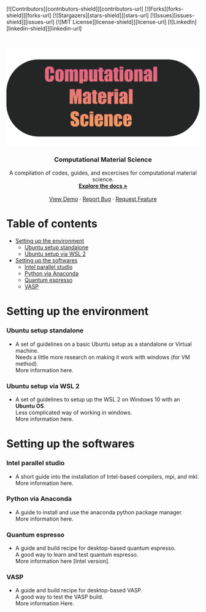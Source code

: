 [![Contributors][contributors-shield]][contributors-url]
[![Forks][forks-shield]][forks-url]
[![Stargazers][stars-shield]][stars-url]
[![Issues][issues-shield]][issues-url]
[![MIT License][license-shield]][license-url]
[![LinkedIn][linkedin-shield]][linkedin-url]


<!-- PROJECT LOGO -->
<br />
<p align="center">
  <a href="https://github.com/kimrojas/Computational-Material-Science">
    <img src="readme_files/cms-01.png" alt="Logo" width=600>
  </a>

  <h3 align="center">Computational Material Science</h3>

  <p align="center">
    A compilation of codes, guides, and excercises for computational material science.
    <br />
    <a href="https://github.com/kimrojas/Computational-Material-Science"><strong>Explore the docs »</strong></a>
    <br />
    <br />
    <a href="https://github.com/kimrojas/Computational-Material-Science">View Demo</a>
    ·
    <a href="https://github.com/kimrojas/Computational-Material-Science/issues">Report Bug</a>
    ·
    <a href="https://github.com/kimrojas/Computational-Material-Science/issues">Request Feature</a>
  </p>
  
</p>

# Table of contents
   * [Setting up the environment](#Setting-up-the-environment)
      * [Ubuntu setup standalone](#Ubuntu-setup-standalone)   
      * [Ubuntu setup via WSL 2](#Ubuntu-setup-via-WSL-2)
   * [Setting up the softwares](#Setting-up-the-softwares)
      * [Intel parallel studio](#Intel-parallel-studio)
      * [Python via Anaconda](#Python-via-Anaconda)
      * [Quantum espresso](#Quantum-espresso)
      * [VASP](#VASP)

# Setting up the environment

### Ubuntu setup standalone

- A set of guidelines on a basic Ubuntu setup as a standalone or Virtual machine. <br> Needs a little more research on making it work with windows (for VM method).  <br> More information here. 

### Ubuntu setup via WSL 2

- A set of guidelines to setup up the WSL 2 on Windows 10 with an **Ubuntu OS**. <br>Less complicated way of working in windows. <br> More information here.

# Setting up the softwares

### Intel parallel studio

- A short guide into the installation of Intel-based compilers, mpi, and mkl. <br> More information here. 

### Python via Anaconda

- A guide to install and use the anaconda python package manager. <br> More information here. 

### Quantum espresso 

- A guide and build recipe for desktop-based quantum espresso. <br> A good way to learn and test quantum espresso. <br> More information here [Intel version]. 

### VASP

- A guide and build recipe for desktop-based VASP. <br> A good way to test the VASP build. <br> More information Here.




